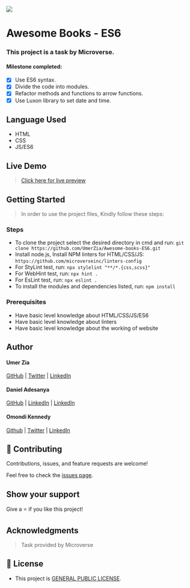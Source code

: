 ![](https://img.shields.io/badge/Microverse-blueviolet)

# Awesome Books - ES6

### This project is a task by Microverse.

#### Milestone completed:

- [x] Use ES6 syntax.
- [x] Divide the code into modules.
- [x] Refactor methods and functions to arrow functions.
- [x] Use Luxon library to set date and time.

## Language Used

- HTML
- CSS
- JS/ES6

## Live Demo

> [Click here for live preview](https://umerzia.github.io/Awesome-books-ES6/)

## Getting Started

> In order to use the project files, Kindly follow these steps:

### Steps

- To clone the project select the desired directory in cmd and run: `git clone https://github.com/UmerZia/Awesome-books-ES6.git`
- Install node.js, Install NPM linters for HTML/CSS/JS: `https://github.com/microverseinc/linters-config`
- For StyLint test, run: `npx stylelint "**/*.{css,scss}"`
- For WebHint test, run: `npx hint .`
- For EsLint test, run: `npx eslint .`
- To install the modules and dependencies listed, run: `npm install`

### Prerequisites

- Have basic level knowledge about HTML/CSS/JS/ES6
- Have basic level knowledge about linters
- Have basic level knowledge about the working of website

## Author

#### Umer Zia

[GitHub](https://github.com/UmerZia) | [Twitter](https://twitter.com/InfinusDesign) | [LinkedIn](https://linkedin.com/in/umer-zia-30906a183/)

#### Daniel Adesanya

[GitHub]() | [LinkedIn]() | [LinkedIn]() 

#### Omondi Kennedy

[Github]() | [Twitter]() | [LinkedIn]()

## 🤝 Contributing

Contributions, issues, and feature requests are welcome!

Feel free to check the [issues page](https://github.com/UmerZia/Awesome-books-ES6/issues).

## Show your support

Give a ⭐ if you like this project!

## Acknowledgments

> Task provided by Microverse

## 📝 License

- This project is [GENERAL PUBLIC LICENSE](https://github.com/UmerZia/Awesome-books-ES6/blob/module/LICENSE).